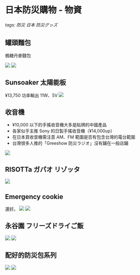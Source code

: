 # 日本防災購物 - 物資

###### tags: 防災 日本 防災グッズ


## 罐頭麵包
楓糖丹麥麵包

![](https://g0v.hackmd.io/_uploads/Bkxdm2Afge.jpg)
![](https://g0v.hackmd.io/_uploads/HJ-fdQ2Rzex.jpg)

## Sunsoaker 太陽能板
¥13,750
功率輸出 11W、5V
![](https://g0v.hackmd.io/_uploads/Sylb_mn0zll.jpg)

## 收音機
- ¥10,000 以下的手搖收音機大多是貼牌的中國產品
- 各家似乎主推 Sony 的日製手搖收音機（¥14,000up）
- 在日本買收音機需注意 AM、FM 範圍是否有包含台灣的電台範圍
- 台灣很多人推的「Greeshow 防災ラジオ」沒有鋪在一般店鋪

![](https://g0v.hackmd.io/_uploads/S1Qdm3Czxl.jpg)

## RISOTTa ガパオ リゾッタ
![](https://g0v.hackmd.io/_uploads/SkMmu73AMeg.jpg)

## Emergency cookie
還好。
![](https://g0v.hackmd.io/_uploads/Sy7zd73Afgl.jpg)
![](https://g0v.hackmd.io/_uploads/rkeG_Q20Mxg.jpg)

## 永谷園 フリーズドライご飯
![](https://g0v.hackmd.io/_uploads/ByMzdX2Azle.jpg)
![](https://g0v.hackmd.io/_uploads/r1xQO730Gxl.jpg)

## 配好的防災包系列
![](https://g0v.hackmd.io/_uploads/Sk4_XnCfee.jpg)
![](https://g0v.hackmd.io/_uploads/ByXQumhRzxe.jpg)
